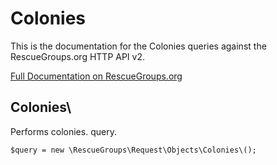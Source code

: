# Colonies

This is the documentation for the Colonies queries against the RescueGroups.org HTTP API v2.

[Full Documentation on RescueGroups.org](https://userguide.rescuegroups.org/display/APIDG/Object+definitions#Objectdefinitions-colonies)

## Colonies\

Performs colonies. query.

    $query = new \RescueGroups\Request\Objects\Colonies\();


